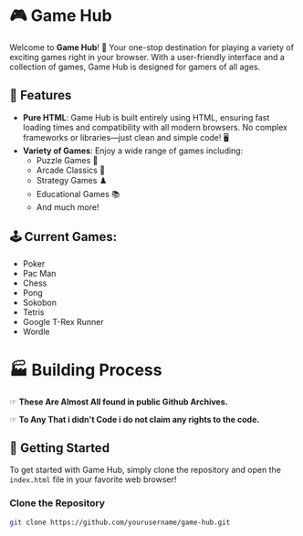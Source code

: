 # 🎮 Game Hub

Welcome to **Game Hub**! 🎉 Your one-stop destination for playing a variety of exciting games right in your browser. With a user-friendly interface and a collection of games, Game Hub is designed for gamers of all ages.

## 🌟 Features

- **Pure HTML**: Game Hub is built entirely using HTML, ensuring fast loading times and compatibility with all modern browsers. No complex frameworks or libraries—just clean and simple code! 🖥️
- **Variety of Games**: Enjoy a wide range of games including:
  - Puzzle Games 🧩
  - Arcade Classics 🎯
  - Strategy Games ♟️
  - Educational Games 📚
  - And much more!

## 🕹 Current Games:
  - Poker
  - Pac Man
  - Chess
  - Pong
  - Sokobon
  - Tetris
  - Google T-Rex Runner
  - Wordle

# 🏭 Building Process

  ☞ **These Are Almost All found in public Github Archives.**
  
  ☞ **To Any That i didn't Code i do not claim any rights to the code.** 

## 🚀 Getting Started

To get started with Game Hub, simply clone the repository and open the `index.html` file in your favorite web browser!

### Clone the Repository

```bash
git clone https://github.com/yourusername/game-hub.git
